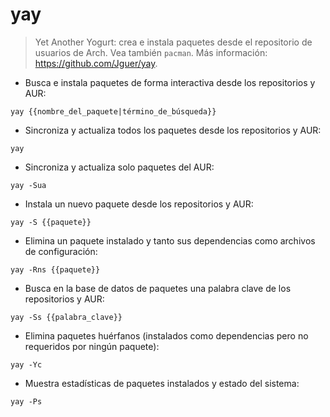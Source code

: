 # yay

> Yet Another Yogurt: crea e instala paquetes desde el repositorio de usuarios de Arch.
> Vea también `pacman`.
> Más información: <https://github.com/Jguer/yay>.

- Busca e instala paquetes de forma interactiva desde los repositorios y AUR:

`yay {{nombre_del_paquete|término_de_búsqueda}}`

- Sincroniza y actualiza todos los paquetes desde los repositorios y AUR:

`yay`

- Sincroniza y actualiza solo paquetes del AUR:

`yay -Sua`

- Instala un nuevo paquete desde los repositorios y AUR:

`yay -S {{paquete}}`

- Elimina un paquete instalado y tanto sus dependencias como archivos de configuración:

`yay -Rns {{paquete}}`

- Busca en la base de datos de paquetes una palabra clave de los repositorios y AUR:

`yay -Ss {{palabra_clave}}`

- Elimina paquetes huérfanos (instalados como dependencias pero no requeridos por ningún paquete):

`yay -Yc`

- Muestra estadísticas de paquetes instalados y estado del sistema:

`yay -Ps`
